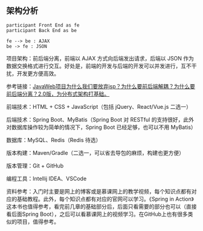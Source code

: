 ## 架构分析

```sequence
participant Front End as fe
participant Back End as be

fe --> be : AJAX
be -> fe : JSON
```

项目架构：前后端分离，前端以 AJAX 方式向后端发出请求，后端以 JSON 作为数据交换格式进行交互。好处是，前端的开发与后端的开发可以并发进行，互不干扰，开发更方便高效。

参考链接：[JavaWeb项目为什么我们要放弃jsp？为什么要前后端解耦？为什么要前后端分离？2.0版，为分布式架构打基础。](https://blog.csdn.net/piantoutongyang/article/details/65446892)

前端技术：HTML + CSS + JavaScript（包括 jQuery、React/Vue.js 二选一）

后端技术：Spring Boot、MyBatis（Spring Boot 对 RESTful 的支持很好，此外对数据库操作较为简单的情况下，Spring Boot 已经足够，也可以不用 MyBatis）

数据库：MySQL、Redis（Redis 待选）

版本构建：Maven/Gradle（二选一，可以省去导包的麻烦，构建也更方便）

版本管理：Git + GitHub

编程工具：Intellij IDEA、VSCode

资料参考：入门时主要是网上的博客或是慕课网上的教学视频，每个知识点都有对应的基础教程。此外，每个知识点都有对应的官网可以学习。《Spring in Action》这本书也值得参考，看完前几章的基础部分后，后面只看需要的部分也可以（直接看后面Spring Boot），之后可以看慕课网上的视频学习。在GitHub上也有很多类似的项目，值得参考。

